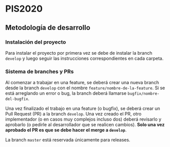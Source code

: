 # PIS2020

## Metodología de desarrollo

### Instalación del proyecto

Para instalar el proyecto por primera vez se debe de instalar la branch `develop` y luego seguir las instrucciones correspondientes en cada carpeta.

### Sistema de branches y PRs

Al comenzar a trabajar en una feature, se deberá crear una nueva branch desde la branch `develop` con el nombre `feature/nombre-de-la-feature`.
Si se está arreglando un error o bug, la branch deberá llamarse `bugfix/nombre-del-bugfix`.

Una vez finalizado el trabajo en una feature (o bugfix), se deberá crear un Pull Request (PR) a la branch `develop`. Una vez creado el PR, otro implementador (o en casos muy complejos incluso dos) deberá revisarlo y aprobarlo (o pedirle al desarrollador que se realicen cambios). **Solo una vez aprobado el PR es que se debe hacer el merge a `develop`**.

La branch `master` está reservada únicamente para releases.
